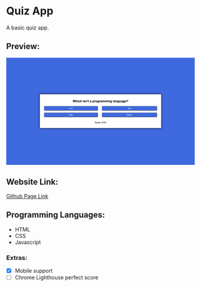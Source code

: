 # Quiz App
A basic quiz app.

## Preview:
![Preview](/images/preview.png)

## Website Link:
[Github Page Link](https://cyoung-sudo.github.io/quiz-app/)

## Programming Languages:
* HTML
* CSS
* Javascript

### Extras:
- [x] Mobile support
- [ ] Chrome Lighthouse perfect score
